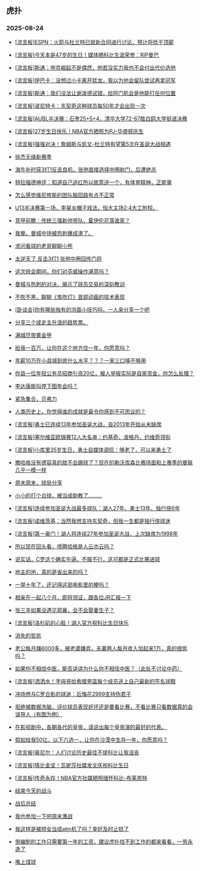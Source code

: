 ## 虎扑 
### 2025-08-24

+ [[流言板]ESPN：火箭与杜兰特已就新合同进行讨论，预计将低于顶薪](https://bbs.hupu.com/634531769.html)

+ [[流言板]今天本是47岁的生日！媒体晒科比生涯荣誉：RIP曼巴](https://bbs.hupu.com/634529046.html)

+ [[流言板]斯通：申京崛起不是偶然，他若没实力我也不会付出代价选他](https://bbs.hupu.com/634530782.html)

+ [[流言板]伊巴卡：没想过小卡离开猛龙，我以为他会留队尝试再拿冠军](https://bbs.hupu.com/634528142.html)

+ [[流言板]斯通：我们没法让谢泼德试错，给阿门机会是他能打任何位置](https://bbs.hupu.com/634528495.html)

+ [[流言板]波尼特卡：东契奇这种球员每50年才会出现一次](https://bbs.hupu.com/634528851.html)

+ [[流言板]AUBL半决赛：石奎25+5+4，清华大学72-67胜白鸥大学挺进决赛](https://bbs.hupu.com/634531220.html)

+ [[流言板]27岁生日快乐！NBA官方晒照为PJ-华盛顿庆生](https://bbs.hupu.com/634528992.html)

+ [[流言板]强强对决！詹姆斯与凯文-杜兰特有望第5次在圣诞大战相遇](https://bbs.hupu.com/634532404.html)

+ [徐杰无缘新赛季](https://bbs.hupu.com/634527991.html)

+ [海牛补时获3打1反击良机，张弛直接选择中圈射门，后遭绝杀](https://bbs.hupu.com/634531386.html)

+ [特拉福德神评：知道自己逃红所以故意送一个，有体育精神，正能量](https://bbs.hupu.com/634532051.html)

+ [怎么感觉维尼修斯的团队脑回路有点不正常](https://bbs.hupu.com/634525093.html)

+ [U13半决赛第一场，李昊炎帽子戏法，恒大主场2:4大工附校。](https://bbs.hupu.com/634527573.html)

+ [意甲前瞻：传统三强新帅带队，霍伊伦花落谁家？](https://bbs.hupu.com/634526238.html)

+ [我晕。曼城中场被热刺爆成渣了。](https://bbs.hupu.com/634529755.html)

+ [求问看球的老哥聊聊小熊](https://bbs.hupu.com/634528732.html)

+ [太逆天了 反击3打1 张弛中圈回传门将 ](https://bbs.hupu.com/634531219.html)

+ [这次转会期间，你们对芬威操作满意吗？](https://bbs.hupu.com/634527441.html)

+ [曼城与热刺的对决，揭示了球员交易的深刻教训](https://bbs.hupu.com/634530551.html)

+ [不吹不黑，聊聊《鬼吹灯》首部动画的技术表现](https://bbs.hupu.com/634528138.html)

+ [[卧谈会]你有哪些独有的泡面小技巧吗，一人来分享一个吧](https://bbs.hupu.com/634529853.html)

+ [分享三个或走主升浪的趋势票。](https://bbs.hupu.com/634528761.html)

+ [满城尽带黄金甲](https://bbs.hupu.com/634528787.html)

+ [给我一百万，让你在这个地方住一年，你愿意吗？](https://bbs.hupu.com/634528945.html)

+ [年薪10万在小县城到底什么水平？？？一家三口够不够用](https://bbs.hupu.com/634531302.html)

+ [你县一位年轻公务员招商引资20亿，被人举报实际是自家资金，你怎么处理？](https://bbs.hupu.com/634528772.html)

+ [李达康能叫停下图年会吗？](https://bbs.hupu.com/634529008.html)

+ [紧急集合，贝弗力](https://bbs.hupu.com/634532275.html)

+ [人类历史上，你觉得谁的成就是最令你感到不可思议的？](https://bbs.hupu.com/634528410.html)

+ [[流言板]勇士已连续13年参加圣诞大战，自2013年开始从未缺席](https://bbs.hupu.com/634532663.html)

+ [[流言板]塞尔维亚欧锦赛12人大名单：约基奇、波格丹、约维奇领衔](https://bbs.hupu.com/634531903.html)

+ [[流言板]小库里35岁生日，勇士自媒体调侃：够老了，可以来勇士了](https://bbs.hupu.com/634532936.html)

+ [滕哈格没有德容真的就不会踢球了？现在的勒沃库森比赛场面和上赛季的曼联几乎一模一样](https://bbs.hupu.com/634532716.html)

+ [周末周末，球局分享](https://bbs.hupu.com/634532734.html)

+ [小小的打个台球，被当成助教了………](https://bbs.hupu.com/634531378.html)

+ [[流言板]连续参加圣诞大战最多球队：湖人27年、勇士13年、独行侠6年](https://bbs.hupu.com/634532562.html)

+ [[流言板]诺维茨基：当然我想支持东契奇，但我一生都是独行侠球迷](https://bbs.hupu.com/634532781.html)

+ [[流言板]第一豪门！湖人将连续27年参加圣诞大战，上次缺席为1998年](https://bbs.hupu.com/634532434.html)

+ [所以现在回头看，喷腾哈格是人云亦云吗？](https://bbs.hupu.com/634533165.html)

+ [说实话，C罗这个确实牛逼，不服不行，这可都是正式比赛进球](https://bbs.hupu.com/634533325.html)

+ [地主的地，真的是省出来的吗？](https://bbs.hupu.com/634531520.html)

+ [一晃十年了，还记得这部电影里的梗吗？](https://bbs.hupu.com/634531660.html)

+ [相亲在一起八个月，即将领证，跟各位JR汇报一下](https://bbs.hupu.com/634531639.html)

+ [张三丰如果没遇见郭襄，会不会娶妻生子？](https://bbs.hupu.com/634530056.html)

+ [[流言板]洛杉矶的心脏！湖人官方祝科比生日快乐](https://bbs.hupu.com/634533837.html)

+ [消失的哲凯](https://bbs.hupu.com/634533642.html)

+ [老公每月赚6000多，被老婆嫌弃。夫妻两人每月收入加起来1万，真的很低吗？](https://bbs.hupu.com/634532023.html)

+ [如果你不相信中医，能否讲讲为什么你不相信中医？（此处不讨论中药）](https://bbs.hupu.com/634532642.html)

+ [[流言板]洒洒水！字母哥给希腊男篮每个成员送上自己最新的签名球鞋](https://bbs.hupu.com/634532821.html)

+ [冲场想与C罗合影的球迷：后悔花2999支持伪君子](https://bbs.hupu.com/634527709.html)

+ [拒绝被数据洗脑，评价球员表现好坏还是要看比赛，不看比赛只看数据真的会误导人（有图为例）](https://bbs.hupu.com/634528212.html)

+ [在影视剧中，各朝各代的皇帝，请说出每个皇帝演的最好的代表。](https://bbs.hupu.com/634531884.html)

+ [假如给我50亿，以下六选一，让你在沙漠中生存一年，你愿意吗？](https://bbs.hupu.com/634532785.html)

+ [[流言板]奥尼尔：人们讨论历史最佳不提科比让我沮丧](https://bbs.hupu.com/634534400.html)

+ [[流言板]情比金坚！瓦妮莎社媒发文庆祝科比生日](https://bbs.hupu.com/634534329.html)

+ [[流言板]传奇永存！NBA官方社媒晒照缅怀科比-布莱恩特](https://bbs.hupu.com/634534167.html)

+ [结束今天的战斗](https://bbs.hupu.com/634533604.html)

+ [战后总结](https://bbs.hupu.com/634534213.html)

+ [我也参加一下吧周末激战](https://bbs.hupu.com/634533981.html)

+ [我这样是被捞女当成atm机了吗？幸好及时止损了](https://bbs.hupu.com/634532877.html)

+ [带编制的工作只需要第一年的工资，建议虎扑找不到工作的都来看看，一劳永逸了](https://bbs.hupu.com/634532461.html)

+ [嘴上煤球](https://bbs.hupu.com/634533750.html)

